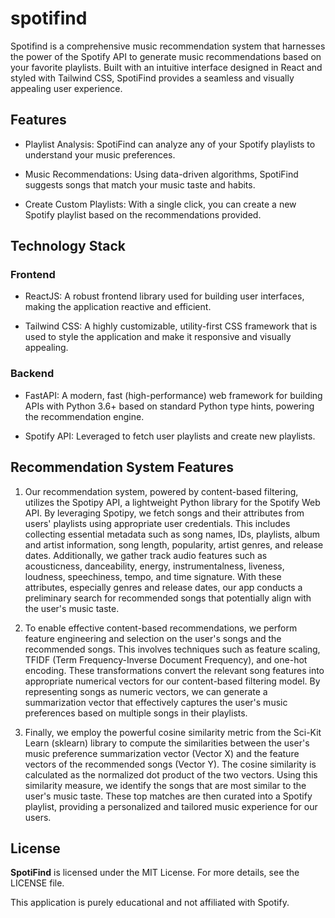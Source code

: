 # spotifind
Spotifind is a comprehensive music recommendation system that harnesses the power of the Spotify API to generate music recommendations based on your favorite playlists. Built with an intuitive interface designed in React and styled with Tailwind CSS, SpotiFind provides a seamless and visually appealing user experience.

## Features
- Playlist Analysis: SpotiFind can analyze any of your Spotify playlists to understand your music preferences.

- Music Recommendations: Using data-driven algorithms, SpotiFind suggests songs that match your music taste and habits.

- Create Custom Playlists: With a single click, you can create a new Spotify playlist based on the recommendations provided.

## Technology Stack
### Frontend

- ReactJS: A robust frontend library used for building user interfaces, making the application reactive and efficient.

- Tailwind CSS: A highly customizable, utility-first CSS framework that is used to style the application and make it responsive and visually appealing.

### Backend

- FastAPI: A modern, fast (high-performance) web framework for building APIs with Python 3.6+ based on standard Python type hints, powering the recommendation engine.

- Spotify API: Leveraged to fetch user playlists and create new playlists.

## Recommendation System Features

1. Our recommendation system, powered by content-based filtering, utilizes the Spotipy API, a lightweight Python library for the Spotify Web API. By leveraging Spotipy, we fetch songs and their attributes from users' playlists using appropriate user credentials. This includes collecting essential metadata such as song names, IDs, playlists, album and artist information, song length, popularity, artist genres, and release dates. Additionally, we gather track audio features such as acousticness, danceability, energy, instrumentalness, liveness, loudness, speechiness, tempo, and time signature. With these attributes, especially genres and release dates, our app conducts a preliminary search for recommended songs that potentially align with the user's music taste.

2. To enable effective content-based recommendations, we perform feature engineering and selection on the user's songs and the recommended songs. This involves techniques such as feature scaling, TFIDF (Term Frequency-Inverse Document Frequency), and one-hot encoding. These transformations convert the relevant song features into appropriate numerical vectors for our content-based filtering model. By representing songs as numeric vectors, we can generate a summarization vector that effectively captures the user's music preferences based on multiple songs in their playlists.

3. Finally, we employ the powerful cosine similarity metric from the Sci-Kit Learn (sklearn) library to compute the similarities between the user's music preference summarization vector (Vector X) and the feature vectors of the recommended songs (Vector Y). The cosine similarity is calculated as the normalized dot product of the two vectors. Using this similarity measure, we identify the songs that are most similar to the user's music taste. These top matches are then curated into a Spotify playlist, providing a personalized and tailored music experience for our users.

## License
**SpotiFind** is licensed under the MIT License. For more details, see the LICENSE file.

This application is purely educational and not affiliated with Spotify.


